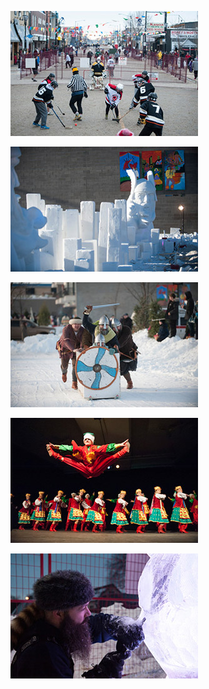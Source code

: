 ![](/uploads/participate1.jpg)

![](/uploads/participate2.jpg)

![](/uploads/participate3.jpg)

![](/uploads/participate4.jpg)

![](/uploads/participate5.jpg)